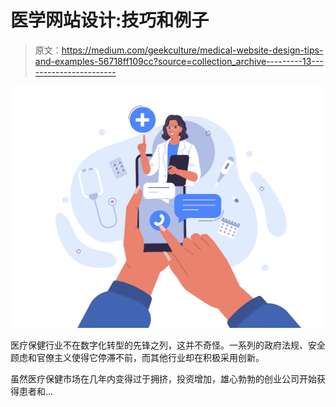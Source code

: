 # 医学网站设计:技巧和例子

> 原文：<https://medium.com/geekculture/medical-website-design-tips-and-examples-56718ff109cc?source=collection_archive---------13----------------------->

![](img/b019a8c33afce5dcdb6a8be6f91ec1ff.png)

医疗保健行业不在数字化转型的先锋之列，这并不奇怪。一系列的政府法规、安全顾虑和官僚主义使得它停滞不前，而其他行业却在积极采用创新。

虽然医疗保健市场在几年内变得过于拥挤，投资增加，雄心勃勃的创业公司开始获得患者和…